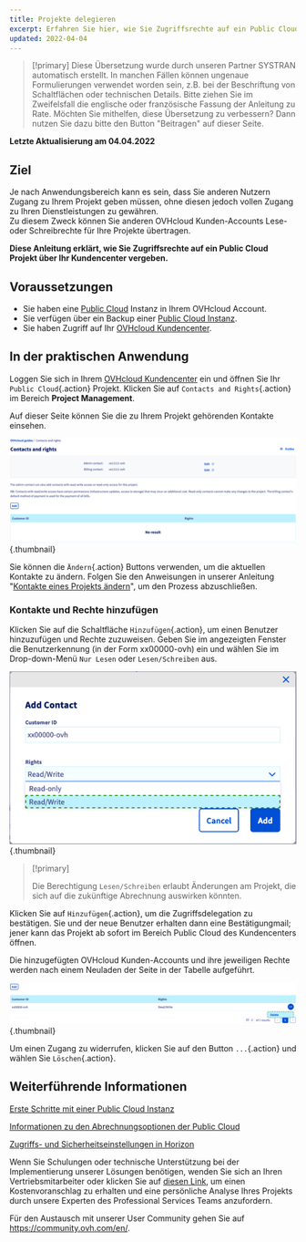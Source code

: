 ```yaml
---
title: Projekte delegieren
excerpt: Erfahren Sie hier, wie Sie Zugriffsrechte auf ein Public Cloud Projekt anderen Kunden-Accounts übertragen
updated: 2022-04-04
---
```


> [!primary]
> Diese Übersetzung wurde durch unseren Partner SYSTRAN automatisch erstellt. In manchen Fällen können ungenaue Formulierungen verwendet worden sein, z.B. bei der Beschriftung von Schaltflächen oder technischen Details. Bitte ziehen Sie im Zweifelsfall die englische oder französische Fassung der Anleitung zu Rate. Möchten Sie mithelfen, diese Übersetzung zu verbessern? Dann nutzen Sie dazu bitte den Button "Beitragen" auf dieser Seite.
>

**Letzte Aktualisierung am 04.04.2022**

## Ziel

Je nach Anwendungsbereich kann es sein, dass Sie anderen Nutzern Zugang zu Ihrem Projekt geben müssen, ohne diesen jedoch vollen Zugang zu Ihren Dienstleistungen zu gewähren.<br>
Zu diesem Zweck können Sie anderen OVHcloud Kunden-Accounts Lese- oder Schreibrechte für Ihre Projekte übertragen.

**Diese Anleitung erklärt, wie Sie Zugriffsrechte auf ein Public Cloud Projekt über Ihr Kundencenter vergeben.**

## Voraussetzungen

- Sie haben eine [Public Cloud](https://www.ovhcloud.com/de/public-cloud/) Instanz in Ihrem OVHcloud Account.
- Sie verfügen über ein Backup einer [Public Cloud Instanz](https://www.ovhcloud.com/de/public-cloud/instance-backup/).
- Sie haben Zugriff auf Ihr [OVHcloud Kundencenter](https://www.ovh.com/auth/?action=gotomanager&from=https://www.ovh.de/&ovhSubsidiary=de).

## In der praktischen Anwendung 

Loggen Sie sich in Ihrem [OVHcloud Kundencenter](https://www.ovh.com/auth/?action=gotomanager&from=https://www.ovh.de/&ovhSubsidiary=de) ein und öffnen Sie Ihr `Public Cloud`{.action} Projekt. Klicken Sie auf `Contacts and Rights`{.action} im Bereich **Project Management**.

Auf dieser Seite können Sie die zu Ihrem Projekt gehörenden Kontakte einsehen.

![public-cloud-delegate-projects](images/delegatingproject01.png){.thumbnail}

Sie können die `Ändern`{.action} Buttons verwenden, um die aktuellen Kontakte zu ändern. Folgen Sie den Anweisungen in unserer Anleitung "[Kontakte eines Projekts ändern](/pages/public_cloud/compute/change_project_contacts)", um den Prozess abzuschließen.

### Kontakte und Rechte hinzufügen

Klicken Sie auf die Schaltfläche `Hinzufügen`{.action}, um einen Benutzer hinzuzufügen und Rechte zuzuweisen. Geben Sie im angezeigten Fenster die Benutzerkennung (in der Form xx00000-ovh) ein und wählen Sie im Drop-down-Menü `Nur Lesen` oder `Lesen/Schreiben` aus.

![public-cloud-delegate-projects](images/delegatingproject02.png){.thumbnail}

> [!primary]
>
> Die Berechtigung `Lesen/Schreiben` erlaubt Änderungen am Projekt, die sich auf die zukünftige Abrechnung auswirken könnten.
>
 
Klicken Sie auf `Hinzufügen`{.action}, um die Zugriffsdelegation zu bestätigen. Sie und der neue Benutzer erhalten dann eine Bestätigungmail; jener kann das Projekt ab sofort im Bereich Public Cloud des Kundencenters öffnen.

Die hinzugefügten OVHcloud Kunden-Accounts und ihre jeweiligen Rechte werden nach einem Neuladen der Seite in der Tabelle aufgeführt.

![public-cloud-delegate-projects](images/delegatingproject03.png){.thumbnail}

Um einen Zugang zu widerrufen, klicken Sie auf den Button `...`{.action} und wählen Sie `Löschen`{.action}.

## Weiterführende Informationen

[Erste Schritte mit einer Public Cloud Instanz](/pages/public_cloud/compute/public-cloud-first-steps)

[Informationen zu den Abrechnungsoptionen der Public Cloud](/pages/public_cloud/compute/analyze_billing)

[Zugriffs- und Sicherheitseinstellungen in Horizon](/pages/public_cloud/compute/access_and_security_in_horizon)

Wenn Sie Schulungen oder technische Unterstützung bei der Implementierung unserer Lösungen benötigen, wenden Sie sich an Ihren Vertriebsmitarbeiter oder klicken Sie auf [diesen Link](https://www.ovhcloud.com/de/professional-services/), um einen Kostenvoranschlag zu erhalten und eine persönliche Analyse Ihres Projekts durch unsere Experten des Professional Services Teams anzufordern.

Für den Austausch mit unserer User Community gehen Sie auf <https://community.ovh.com/en/>.